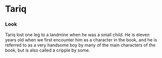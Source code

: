 # Tariq

### Look
Tariq lost one leg to a landmine when he was a small child. He is eleven years old when we first encounter him as a character in the book, and he is referred to as a very handsome boy by many of the main characters of the book, but is also called a cripple by some. 

